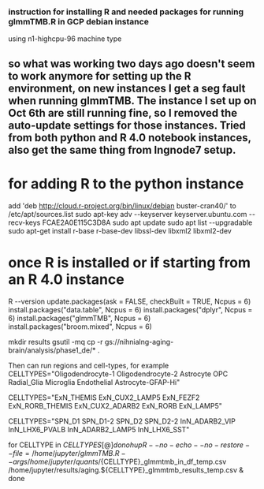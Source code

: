 ### instruction for installing R and needed packages for running glmmTMB.R in GCP debian instance

using n1-highcpu-96 machine type

## so what was working two days ago doesn't seem to work anymore for setting up the R environment, on new instances I get a seg fault when running glmmTMB. The instance I set up on Oct 6th are still running fine, so I removed the auto-update settings for those instances. Tried from both python and R 4.0 notebook instances, also get the same thing from lngnode7 setup.

# for adding R to the python instance
add 'deb http://cloud.r-project.org/bin/linux/debian buster-cran40/' to /etc/apt/sources.list
sudo apt-key adv --keyserver keyserver.ubuntu.com --recv-keys FCAE2A0E115C3D8A
sudo apt update
sudo apt list --upgradable
sudo apt-get install r-base r-base-dev libssl-dev libxml2 libxml2-dev

# once R is installed or if starting from an R 4.0 instance
R --version
update.packages(ask = FALSE, checkBuilt = TRUE, Ncpus = 6)
install.packages("data.table", Ncpus = 6)
install.packages("dplyr", Ncpus = 6)
install.packages("glmmTMB", Ncpus = 6)
install.packages("broom.mixed", Ncpus = 6)

mkdir results
gsutil -mq cp -r gs://nihnialng-aging-brain/analysis/phase1_de/* .

Then can run regions and cell-types, for example
CELLTYPES="Oligodendrocyte-1 Oligodendrocyte-2 Astrocyte OPC Radial_Glia Microglia Endothelial Astrocyte-GFAP-Hi"

CELLTYPES="ExN_THEMIS ExN_CUX2_LAMP5 ExN_FEZF2 ExN_RORB_THEMIS ExN_CUX2_ADARB2 ExN_RORB ExN_LAMP5"

CELLTYPES="SPN_D1 SPN_D1-2 SPN_D2 SPN_D2-2 InN_ADARB2_VIP InN_LHX6_PVALB InN_ADARB2_LAMP5 InN_LHX6_SST"

for CELLTYPE in ${CELLTYPES[@]}
do
nohup R --no-echo --no-restore --file=/home/jupyter/glmmTMB.R --args /home/jupyter/quants/${CELLTYPE}_glmmtmb_in_df_temp.csv /home/jupyter/results/aging.${CELLTYPE}_glmmtmb_results_temp.csv &
done